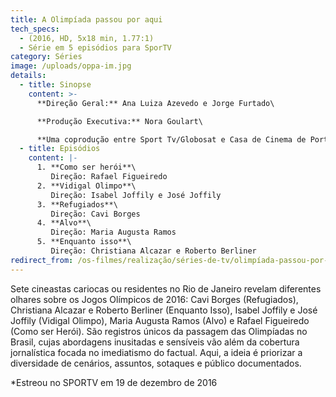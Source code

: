 ```yaml
---
title: A Olimpíada passou por aqui
tech_specs:
  - (2016, HD, 5x18 min, 1.77:1)
  - Série em 5 episódios para SporTV
category: Séries
image: /uploads/oppa-im.jpg
details:
  - title: Sinopse
    content: >-
      **Direção Geral:** Ana Luiza Azevedo e Jorge Furtado\

      **Produção Executiva:** Nora Goulart\

      **Uma coprodução entre Sport Tv/Globosat e Casa de Cinema de Porto Alegre.**
  - title: Episódios
    content: |-
      1. **Como ser herói**\
         Direção: Rafael Figueiredo
      2. **Vidigal Olimpo**\
         Direção: Isabel Joffily e José Joffily
      3. **Refugiados**\
         Direção: Cavi Borges
      4. **Alvo**\
         Direção: Maria Augusta Ramos
      5. **Enquanto isso**\
         Direção: Christiana Alcazar e Roberto Berliner
redirect_from: /os-filmes/realização/séries-de-tv/olimpíada-passou-por-aqui.html
---
```

Sete cineastas cariocas ou residentes no Rio de Janeiro revelam diferentes olhares sobre os Jogos Olímpicos de 2016: Cavi Borges (Refugiados), Christiana Alcazar e Roberto Berliner (Enquanto Isso), Isabel Joffily e José Joffily (Vidigal Olimpo), Maria Augusta Ramos (Alvo) e Rafael Figueiredo (Como ser Herói). São registros únicos da passagem das Olimpíadas no Brasil, cujas abordagens inusitadas e sensíveis vão além da cobertura jornalística focada no imediatismo do factual. Aqui, a ideia é priorizar a diversidade de cenários, assuntos, sotaques e público documentados.

\*Estreou no SPORTV em 19 de dezembro de 2016